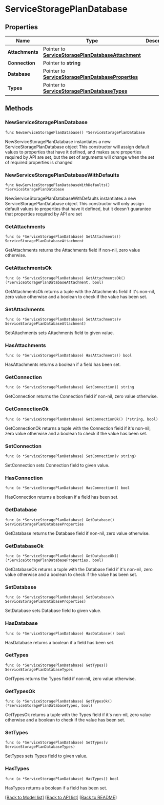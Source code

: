 # ServiceStoragePlanDatabase

## Properties

Name | Type | Description | Notes
------------ | ------------- | ------------- | -------------
**Attachments** | Pointer to [**ServiceStoragePlanDatabaseAttachment**](ServiceStoragePlanDatabaseAttachment.md) |  | [optional] 
**Connection** | Pointer to **string** |  | [optional] 
**Database** | Pointer to [**ServiceStoragePlanDatabaseProperties**](ServiceStoragePlanDatabaseProperties.md) |  | [optional] 
**Types** | Pointer to [**ServiceStoragePlanDatabaseTypes**](ServiceStoragePlanDatabaseTypes.md) |  | [optional] 

## Methods

### NewServiceStoragePlanDatabase

`func NewServiceStoragePlanDatabase() *ServiceStoragePlanDatabase`

NewServiceStoragePlanDatabase instantiates a new ServiceStoragePlanDatabase object
This constructor will assign default values to properties that have it defined,
and makes sure properties required by API are set, but the set of arguments
will change when the set of required properties is changed

### NewServiceStoragePlanDatabaseWithDefaults

`func NewServiceStoragePlanDatabaseWithDefaults() *ServiceStoragePlanDatabase`

NewServiceStoragePlanDatabaseWithDefaults instantiates a new ServiceStoragePlanDatabase object
This constructor will only assign default values to properties that have it defined,
but it doesn't guarantee that properties required by API are set

### GetAttachments

`func (o *ServiceStoragePlanDatabase) GetAttachments() ServiceStoragePlanDatabaseAttachment`

GetAttachments returns the Attachments field if non-nil, zero value otherwise.

### GetAttachmentsOk

`func (o *ServiceStoragePlanDatabase) GetAttachmentsOk() (*ServiceStoragePlanDatabaseAttachment, bool)`

GetAttachmentsOk returns a tuple with the Attachments field if it's non-nil, zero value otherwise
and a boolean to check if the value has been set.

### SetAttachments

`func (o *ServiceStoragePlanDatabase) SetAttachments(v ServiceStoragePlanDatabaseAttachment)`

SetAttachments sets Attachments field to given value.

### HasAttachments

`func (o *ServiceStoragePlanDatabase) HasAttachments() bool`

HasAttachments returns a boolean if a field has been set.

### GetConnection

`func (o *ServiceStoragePlanDatabase) GetConnection() string`

GetConnection returns the Connection field if non-nil, zero value otherwise.

### GetConnectionOk

`func (o *ServiceStoragePlanDatabase) GetConnectionOk() (*string, bool)`

GetConnectionOk returns a tuple with the Connection field if it's non-nil, zero value otherwise
and a boolean to check if the value has been set.

### SetConnection

`func (o *ServiceStoragePlanDatabase) SetConnection(v string)`

SetConnection sets Connection field to given value.

### HasConnection

`func (o *ServiceStoragePlanDatabase) HasConnection() bool`

HasConnection returns a boolean if a field has been set.

### GetDatabase

`func (o *ServiceStoragePlanDatabase) GetDatabase() ServiceStoragePlanDatabaseProperties`

GetDatabase returns the Database field if non-nil, zero value otherwise.

### GetDatabaseOk

`func (o *ServiceStoragePlanDatabase) GetDatabaseOk() (*ServiceStoragePlanDatabaseProperties, bool)`

GetDatabaseOk returns a tuple with the Database field if it's non-nil, zero value otherwise
and a boolean to check if the value has been set.

### SetDatabase

`func (o *ServiceStoragePlanDatabase) SetDatabase(v ServiceStoragePlanDatabaseProperties)`

SetDatabase sets Database field to given value.

### HasDatabase

`func (o *ServiceStoragePlanDatabase) HasDatabase() bool`

HasDatabase returns a boolean if a field has been set.

### GetTypes

`func (o *ServiceStoragePlanDatabase) GetTypes() ServiceStoragePlanDatabaseTypes`

GetTypes returns the Types field if non-nil, zero value otherwise.

### GetTypesOk

`func (o *ServiceStoragePlanDatabase) GetTypesOk() (*ServiceStoragePlanDatabaseTypes, bool)`

GetTypesOk returns a tuple with the Types field if it's non-nil, zero value otherwise
and a boolean to check if the value has been set.

### SetTypes

`func (o *ServiceStoragePlanDatabase) SetTypes(v ServiceStoragePlanDatabaseTypes)`

SetTypes sets Types field to given value.

### HasTypes

`func (o *ServiceStoragePlanDatabase) HasTypes() bool`

HasTypes returns a boolean if a field has been set.


[[Back to Model list]](../README.md#documentation-for-models) [[Back to API list]](../README.md#documentation-for-api-endpoints) [[Back to README]](../README.md)



